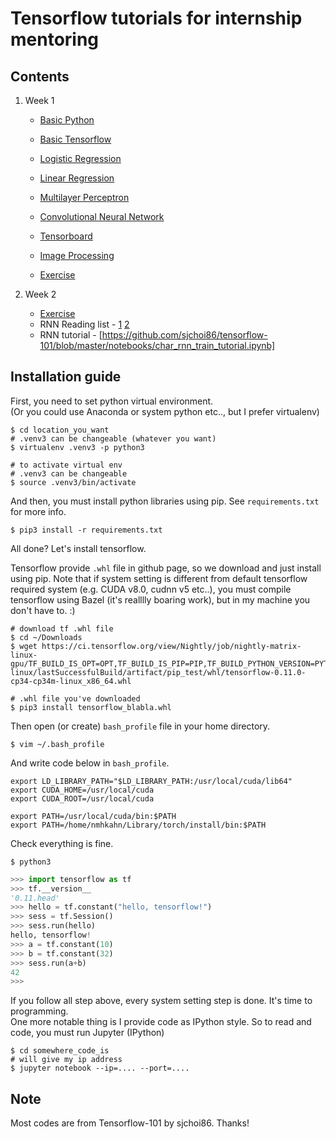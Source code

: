 # Tensorflow tutorials for internship mentoring

## Contents

1. Week 1
    - [Basic Python](notebooks/basic_python.ipynb)
    - [Basic Tensorflow](notebooks/basic_tf.ipynb)
    
    - [Logistic Regression](notebooks/logistic_regression.ipynb)
    - [Linear Regression](notebooks/linear_regression.ipynb)
    - [Multilayer Perceptron](notebooks/mlp.ipynb)
    - [Convolutional Neural Network](notebooks/cnn.ipynb)

    - [Tensorboard](notebooks/tensorboard.ipynb)
    - [Image Processing](notebooks/image_processing.ipynb)
    - [Exercise](notebooks/exercise.ipynb)

2. Week 2

    - [Exercise](notebooks/flowers.ipynb)
    - RNN Reading list - [1](http://karpathy.github.io/2015/05/21/rnn-effectiveness/) [2](https://medium.com/@erikhallstrm/hello-world-rnn-83cd7105b767#.1d68gqvcf)
    - RNN tutorial - [https://github.com/sjchoi86/tensorflow-101/blob/master/notebooks/char_rnn_train_tutorial.ipynb]

## Installation guide

First, you need to set python virtual environment.<br>
(Or you could use Anaconda or system python etc.., but I prefer virtualenv)

```shell
$ cd location_you_want
# .venv3 can be changeable (whatever you want)
$ virtualenv .venv3 -p python3

# to activate virtual env
# .venv3 can be changeable
$ source .venv3/bin/activate
```

And then, you must install python libraries using pip. See `requirements.txt` for more info.

```shell
$ pip3 install -r requirements.txt
```

All done? Let's install tensorflow.

Tensorflow provide `.whl` file in github page, so we download and just install using pip. Note that if system setting is different from default tensorflow required system (e.g. CUDA v8.0, cudnn v5 etc..), you must compile tensorflow using Bazel (it's realllly boaring work), but in my machine you don't have to. :) 

```shell
# download tf .whl file
$ cd ~/Downloads
$ wget https://ci.tensorflow.org/view/Nightly/job/nightly-matrix-linux-gpu/TF_BUILD_IS_OPT=OPT,TF_BUILD_IS_PIP=PIP,TF_BUILD_PYTHON_VERSION=PYTHON3,label=gpu-linux/lastSuccessfulBuild/artifact/pip_test/whl/tensorflow-0.11.0-cp34-cp34m-linux_x86_64.whl

# .whl file you've downloaded
$ pip3 install tensorflow_blabla.whl
```

Then open (or create) `bash_profile` file in your home directory.

```shell
$ vim ~/.bash_profile
```

And write code below in `bash_profile`.

```shell
export LD_LIBRARY_PATH="$LD_LIBRARY_PATH:/usr/local/cuda/lib64"
export CUDA_HOME=/usr/local/cuda
export CUDA_ROOT=/usr/local/cuda

export PATH=/usr/local/cuda/bin:$PATH
export PATH=/home/nmhkahn/Library/torch/install/bin:$PATH
```

Check everything is fine.

```shell
$ python3
```

```python
>>> import tensorflow as tf
>>> tf.__version__
'0.11.head'
>>> hello = tf.constant("hello, tensorflow!")
>>> sess = tf.Session()
>>> sess.run(hello)
hello, tensorflow!
>>> a = tf.constant(10)
>>> b = tf.constant(32)
>>> sess.run(a+b)
42
>>>
```

If you follow all step above, every system setting step is done. It's time to programming.<br>
One more notable thing is I provide code as IPython style. So to read and code, you must run Jupyter (IPython)

```shell
$ cd somewhere_code_is
# will give my ip address
$ jupyter notebook --ip=.... --port=....
```

## Note

Most codes are from Tensorflow-101 by sjchoi86. Thanks!

